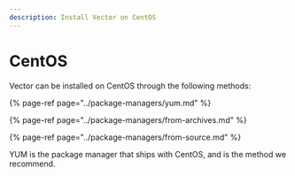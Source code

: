 ```yaml
---
description: Install Vector on CentOS
---
```


# CentOS

Vector can be installed on CentOS through the following methods:

{% page-ref page="../package-managers/yum.md" %}

{% page-ref page="../package-managers/from-archives.md" %}

{% page-ref page="../package-managers/from-source.md" %}

YUM is the package manager that ships with CentOS, and is the method we
recommend.



